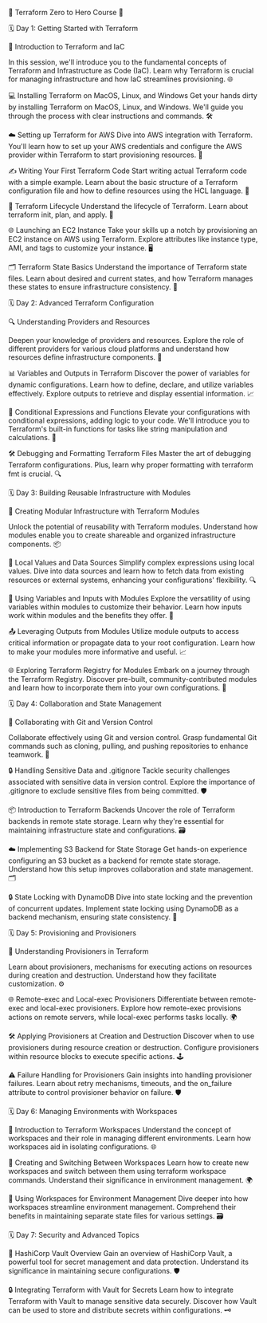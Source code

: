 🌟 Terraform Zero to Hero Course 🌟

🗓️ Day 1: Getting Started with Terraform

🚀 Introduction to Terraform and IaC

In this session, we'll introduce you to the fundamental concepts of Terraform and Infrastructure as Code (IaC). Learn why Terraform is crucial for managing infrastructure and how IaC streamlines provisioning. 🌐

💻 Installing Terraform on MacOS, Linux, and Windows
Get your hands dirty by installing Terraform on MacOS, Linux, and Windows. We'll guide you through the process with clear instructions and commands. 🛠️

☁️ Setting up Terraform for AWS
Dive into AWS integration with Terraform. You'll learn how to set up your AWS credentials and configure the AWS provider within Terraform to start provisioning resources. 🔧

✍️ Writing Your First Terraform Code
Start writing actual Terraform code with a simple example. Learn about the basic structure of a Terraform configuration file and how to define resources using the HCL language. 📝

🔄 Terraform Lifecycle
Understand the lifecycle of Terraform. Learn about terraform init, plan, and apply. 🔄

🌐 Launching an EC2 Instance
Take your skills up a notch by provisioning an EC2 instance on AWS using Terraform. Explore attributes like instance type, AMI, and tags to customize your instance. 🖥️

🗂️ Terraform State Basics
Understand the importance of Terraform state files. Learn about desired and current states, and how Terraform manages these states to ensure infrastructure consistency. 📄

🗓️ Day 2: Advanced Terraform Configuration

🔍 Understanding Providers and Resources

Deepen your knowledge of providers and resources. Explore the role of different providers for various cloud platforms and understand how resources define infrastructure components. 🌈

📊 Variables and Outputs in Terraform
Discover the power of variables for dynamic configurations. Learn how to define, declare, and utilize variables effectively. Explore outputs to retrieve and display essential information. 📈

🤔 Conditional Expressions and Functions
Elevate your configurations with conditional expressions, adding logic to your code. We'll introduce you to Terraform's built-in functions for tasks like string manipulation and calculations. 🧩

🛠️ Debugging and Formatting Terraform Files
Master the art of debugging Terraform configurations. Plus, learn why proper formatting with terraform fmt is crucial. 🔍

🗓️ Day 3: Building Reusable Infrastructure with Modules

🧩 Creating Modular Infrastructure with Terraform Modules

Unlock the potential of reusability with Terraform modules. Understand how modules enable you to create shareable and organized infrastructure components. 📦

🔧 Local Values and Data Sources
Simplify complex expressions using local values. Dive into data sources and learn how to fetch data from existing resources or external systems, enhancing your configurations' flexibility. 🔍

🔄 Using Variables and Inputs with Modules
Explore the versatility of using variables within modules to customize their behavior. Learn how inputs work within modules and the benefits they offer. 🔀

📤 Leveraging Outputs from Modules
Utilize module outputs to access critical information or propagate data to your root configuration. Learn how to make your modules more informative and useful. 📈

🌐 Exploring Terraform Registry for Modules
Embark on a journey through the Terraform Registry. Discover pre-built, community-contributed modules and learn how to incorporate them into your own configurations. 🌟

🗓️ Day 4: Collaboration and State Management

🤝 Collaborating with Git and Version Control

Collaborate effectively using Git and version control. Grasp fundamental Git commands such as cloning, pulling, and pushing repositories to enhance teamwork. 📂

🔒 Handling Sensitive Data and .gitignore
Tackle security challenges associated with sensitive data in version control. Explore the importance of .gitignore to exclude sensitive files from being committed. 🛡️

📦 Introduction to Terraform Backends
Uncover the role of Terraform backends in remote state storage. Learn why they're essential for maintaining infrastructure state and configurations. 🗃️

☁️ Implementing S3 Backend for State Storage
Get hands-on experience configuring an S3 bucket as a backend for remote state storage. Understand how this setup improves collaboration and state management. 🗂️

🔒 State Locking with DynamoDB
Dive into state locking and the prevention of concurrent updates. Implement state locking using DynamoDB as a backend mechanism, ensuring state consistency. 🔐

🗓️ Day 5: Provisioning and Provisioners

🔨 Understanding Provisioners in Terraform

Learn about provisioners, mechanisms for executing actions on resources during creation and destruction. Understand how they facilitate customization. ⚙️

🌐 Remote-exec and Local-exec Provisioners
Differentiate between remote-exec and local-exec provisioners. Explore how remote-exec provisions actions on remote servers, while local-exec performs tasks locally. 🌍

🛠️ Applying Provisioners at Creation and Destruction
Discover when to use provisioners during resource creation or destruction. Configure provisioners within resource blocks to execute specific actions. 🕹️

⚠️ Failure Handling for Provisioners
Gain insights into handling provisioner failures. Learn about retry mechanisms, timeouts, and the on_failure attribute to control provisioner behavior on failure. 🛡️

🗓️ Day 6: Managing Environments with Workspaces

🏢 Introduction to Terraform Workspaces
Understand the concept of workspaces and their role in managing different environments. Learn how workspaces aid in isolating configurations. 🌐

🔀 Creating and Switching Between Workspaces
Learn how to create new workspaces and switch between them using terraform workspace commands. Understand their significance in environment management. 🌍

📂 Using Workspaces for Environment Management
Dive deeper into how workspaces streamline environment management. Comprehend their benefits in maintaining separate state files for various settings. 🗃️

🗓️ Day 7: Security and Advanced Topics

🔐 HashiCorp Vault Overview
Gain an overview of HashiCorp Vault, a powerful tool for secret management and data protection. Understand its significance in maintaining secure configurations. 🛡️

🔒 Integrating Terraform with Vault for Secrets
Learn how to integrate Terraform with Vault to manage sensitive data securely. Discover how Vault can be used to store and distribute secrets within configurations. 🗝️
